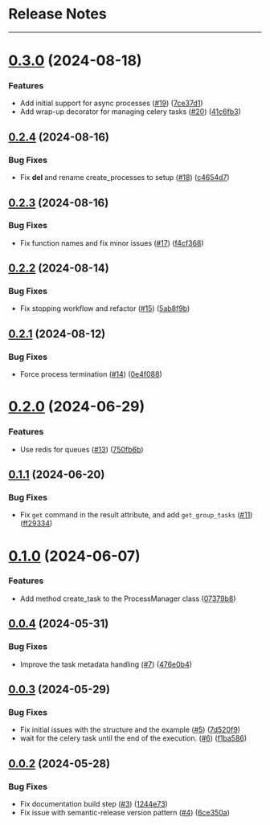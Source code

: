 # Release Notes
---

# [0.3.0](https://github.com/osl-incubator/retsu/compare/0.2.4...0.3.0) (2024-08-18)


### Features

* Add initial support for async processes ([#19](https://github.com/osl-incubator/retsu/issues/19)) ([7ce37d1](https://github.com/osl-incubator/retsu/commit/7ce37d12990029d2d2d02446b4fd5fc7040205f0))
* Add wrap-up decorator for managing celery tasks ([#20](https://github.com/osl-incubator/retsu/issues/20)) ([41c6fb3](https://github.com/osl-incubator/retsu/commit/41c6fb37a19c376b010aae13c22f1ac43cbd80fe))

## [0.2.4](https://github.com/osl-incubator/retsu/compare/0.2.3...0.2.4) (2024-08-16)


### Bug Fixes

* Fix __del__ and rename create_processes to setup ([#18](https://github.com/osl-incubator/retsu/issues/18)) ([c4654d7](https://github.com/osl-incubator/retsu/commit/c4654d77623477bbae0b86b0cb841bd8595593fb))

## [0.2.3](https://github.com/osl-incubator/retsu/compare/0.2.2...0.2.3) (2024-08-16)


### Bug Fixes

* Fix function names and fix minor issues ([#17](https://github.com/osl-incubator/retsu/issues/17)) ([f4cf368](https://github.com/osl-incubator/retsu/commit/f4cf368837450cfd95d7554cf75635f5421342d0))

## [0.2.2](https://github.com/osl-incubator/retsu/compare/0.2.1...0.2.2) (2024-08-14)


### Bug Fixes

* Fix stopping workflow and refactor ([#15](https://github.com/osl-incubator/retsu/issues/15)) ([5ab8f9b](https://github.com/osl-incubator/retsu/commit/5ab8f9b8d1ce53a77572398f09f0164d90a3b2f8))

## [0.2.1](https://github.com/osl-incubator/retsu/compare/0.2.0...0.2.1) (2024-08-12)


### Bug Fixes

* Force process termination ([#14](https://github.com/osl-incubator/retsu/issues/14)) ([0e4f088](https://github.com/osl-incubator/retsu/commit/0e4f08858ad17642338648bc123749259b3e06b8))

# [0.2.0](https://github.com/osl-incubator/retsu/compare/0.1.1...0.2.0) (2024-06-29)


### Features

* Use redis for queues ([#13](https://github.com/osl-incubator/retsu/issues/13)) ([750fb6b](https://github.com/osl-incubator/retsu/commit/750fb6b71300b0b40831f6e8917d324edb58592a))

## [0.1.1](https://github.com/osl-incubator/retsu/compare/0.1.0...0.1.1) (2024-06-20)


### Bug Fixes

* Fix `get` command in the result attribute, and add `get_group_tasks` ([#11](https://github.com/osl-incubator/retsu/issues/11)) ([ff29334](https://github.com/osl-incubator/retsu/commit/ff293346b08c3c63d410830e4c68cd9ad428e78f))

# [0.1.0](https://github.com/osl-incubator/retsu/compare/0.0.4...0.1.0) (2024-06-07)


### Features

* Add method create_task to the ProcessManager class ([07379b8](https://github.com/osl-incubator/retsu/commit/07379b8da2dd3aeef4f7326e9fad8322cadd2db8))

## [0.0.4](https://github.com/osl-incubator/retsu/compare/0.0.3...0.0.4) (2024-05-31)


### Bug Fixes

* Improve the task metadata handling ([#7](https://github.com/osl-incubator/retsu/issues/7)) ([476e0b4](https://github.com/osl-incubator/retsu/commit/476e0b444e89d87203e3b1964e4ba091e74afd1c))

## [0.0.3](https://github.com/osl-incubator/retsu/compare/0.0.2...0.0.3) (2024-05-29)


### Bug Fixes

* Fix initial issues with the structure and the example ([#5](https://github.com/osl-incubator/retsu/issues/5)) ([7d520f9](https://github.com/osl-incubator/retsu/commit/7d520f90606412bb3c77d4444fefed871684e034))
* wait for the celery task until the end of the execution. ([#6](https://github.com/osl-incubator/retsu/issues/6)) ([f1ba586](https://github.com/osl-incubator/retsu/commit/f1ba5865f3bd115e978b8b0b9ccfc8639d34983a))

## [0.0.2](https://github.com/osl-incubator/retsu/compare/0.0.1...0.0.2) (2024-05-28)


### Bug Fixes

* Fix documentation build step ([#3](https://github.com/osl-incubator/retsu/issues/3)) ([1244e73](https://github.com/osl-incubator/retsu/commit/1244e7377442653335cb8db6a1553ae59e39101f))
* Fix issue with semantic-release version pattern ([#4](https://github.com/osl-incubator/retsu/issues/4)) ([6ce350a](https://github.com/osl-incubator/retsu/commit/6ce350a9599ece9f1c263f236924251296b8d3a5))
